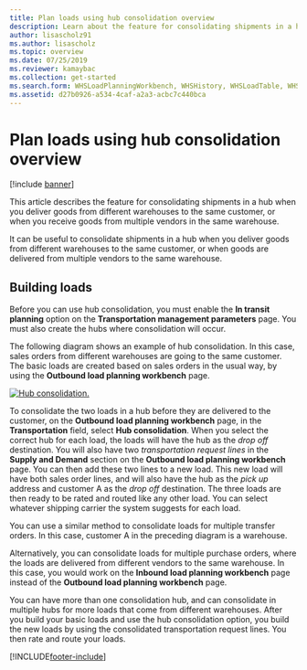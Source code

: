 ```yaml
---
title: Plan loads using hub consolidation overview
description: Learn about the feature for consolidating shipments in a hub when you deliver goods from different warehouses to the same customer.
author: lisascholz91
ms.author: lisascholz
ms.topic: overview
ms.date: 07/25/2019
ms.reviewer: kamaybac
ms.collection: get-started
ms.search.form: WHSLoadPlanningWorkbench, WHSHistory, WHSLoadTable, WHSLoadPlanningListPage, TMSParameters, WHSOutboundLoadPlanningWorkbench, WHSInboundLoadPlanningWorkbench
ms.assetid: d27b0926-a534-4caf-a2a3-acbc7c440bca
---
```


# Plan loads using hub consolidation overview

[!include [banner](../includes/banner.md)]

This article describes the feature for consolidating shipments in a hub when you deliver goods from different warehouses to the same customer, or when you receive goods from multiple vendors in the same warehouse.

It can be useful to consolidate shipments in a hub when you deliver goods from different warehouses to the same customer, or when goods are delivered from multiple vendors to the same warehouse.

## Building loads

Before you can use hub consolidation, you must enable the **In transit planning** option on the **Transportation management parameters** page. You must also create the hubs where consolidation will occur.

The following diagram shows an example of hub consolidation. In this case, sales orders from different warehouses are going to the same customer. The basic loads are created based on sales orders in the usual way, by using the **Outbound load planning workbench** page.

[![Hub consolidation.](./media/hubconsol.jpg)](./media/hubconsol.jpg)

To consolidate the two loads in a hub before they are delivered to the customer, on the **Outbound load planning workbench** page, in the **Transportation** field, select **Hub consolidation**. When you select the correct hub for each load, the loads will have the hub as the *drop off* destination. You will also have two *transportation request lines* in the **Supply and Demand** section on the **Outbound load planning workbench** page. You can then add these two lines to a new load. This new load will have both sales order lines, and will also have the hub as the *pick up* address and customer A as the *drop off* destination. The three loads are then ready to be rated and routed like any other load. You can select whatever shipping carrier the system suggests for each load.

You can use a similar method to consolidate loads for multiple transfer orders. In this case, customer A in the preceding diagram is a warehouse.

Alternatively, you can consolidate loads for multiple purchase orders, where the loads are delivered from different vendors to the same warehouse. In this case, you would work on the **Inbound load planning workbench** page instead of the **Outbound load planning workbench** page.

You can have more than one consolidation hub, and can consolidate in multiple hubs for more loads that come from different warehouses. After you build your basic loads and use the hub consolidation option, you build the new loads by using the consolidated transportation request lines. You then rate and route your loads.

[!INCLUDE[footer-include](../../includes/footer-banner.md)]